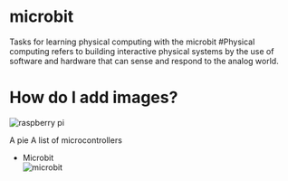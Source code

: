 # microbit
Tasks for learning physical computing with the microbit
#Physical computing refers to building interactive physical systems by the use of software and hardware that can sense and respond to the analog world.
# How do I add images?
![raspberry pi](https://www.raspberrypi.org/app/themes/mind-control/images/home-products-cta__image.png)

A pie
A list of microcontrollers 
* Microbit <br>
![microbit](https://www.buyapi.ca/wp-content/uploads/2016/05/microbit.jpg)
